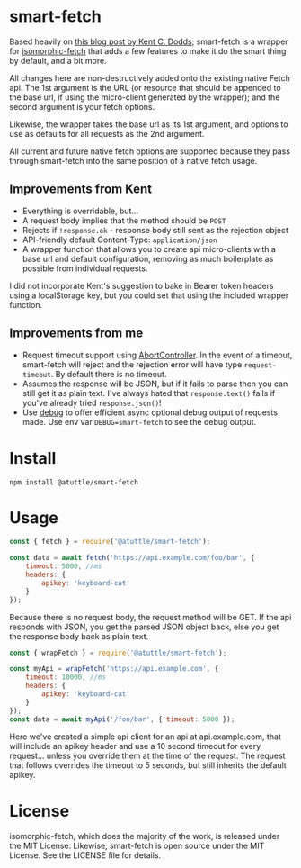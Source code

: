 # smart-fetch

Based heavily on [this blog post by Kent C. Dodds][blog]; smart-fetch is a wrapper for [isomorphic-fetch][iso] that adds a few features to make it do the smart thing by default, and a bit more.

All changes here are non-destructively added onto the existing native Fetch api. The 1st argument is the URL (or resource that should be appended to the base url, if using the micro-client generated by the wrapper); and the second argument is your fetch options.

Likewise, the wrapper takes the base url as its 1st argument, and options to use as defaults for all requests as the 2nd argument.

All current and future native fetch options are supported because they pass through smart-fetch into the same position of a native fetch usage.

## Improvements from Kent

- Everything is overridable, but...
- A request body implies that the method should be `POST`
- Rejects if `!response.ok` - response body still sent as the rejection object
- API-friendly default Content-Type: `application/json`
- A wrapper function that allows you to create api micro-clients with a base url and default configuration, removing as much boilerplate as possible from individual requests.

I did not incorporate Kent's suggestion to bake in Bearer token headers using a localStorage key, but you could set that using the included wrapper function.

## Improvements from me

- Request timeout support using [AbortController][ac]. In the event of a timeout, smart-fetch will reject and the rejection error will have type `request-timeout`. By default there is no timeout.
- Assumes the response will be JSON, but if it fails to parse then you can still get it as plain text. I've always hated that `response.text()` fails if you've already tried `response.json()`!
- Use [debug][debug] to offer efficient async optional debug output of requests made. Use env var `DEBUG=smart-fetch` to see the debug output.

# Install

    npm install @atuttle/smart-fetch

# Usage

```js
const { fetch } = require('@atuttle/smart-fetch');

const data = await fetch('https://api.example.com/foo/bar', {
	timeout: 5000, //ms
	headers: {
		apikey: 'keyboard-cat'
	}
});
```

Because there is no request body, the request method will be GET. If the api responds with JSON, you get the parsed JSON object back, else you get the response body back as plain text.

```js
const { wrapFetch } = require('@atuttle/smart-fetch');

const myApi = wrapFetch('https://api.example.com', {
	timeout: 10000, //ms
	headers: {
		apikey: 'keyboard-cat'
	}
});
const data = await myApi('/foo/bar', { timeout: 5000 });
```

Here we've created a simple api client for an api at api.example.com, that will include an apikey header and use a 10 second timeout for every request... unless you override them at the time of the request. The request that follows overrides the timeout to 5 seconds, but still inherits the default apikey.

# License

isomorphic-fetch, which does the majority of the work, is released under the MIT License. Likewise, smart-fetch is open source under the MIT License. See the LICENSE file for details.

[blog]: https://kentcdodds.com/blog/replace-axios-with-a-simple-custom-fetch-wrapper
[iso]: https://github.com/matthew-andrews/isomorphic-fetch
[ac]: https://github.com/mysticatea/abort-controller
[debug]: https://github.com/visionmedia/debug
